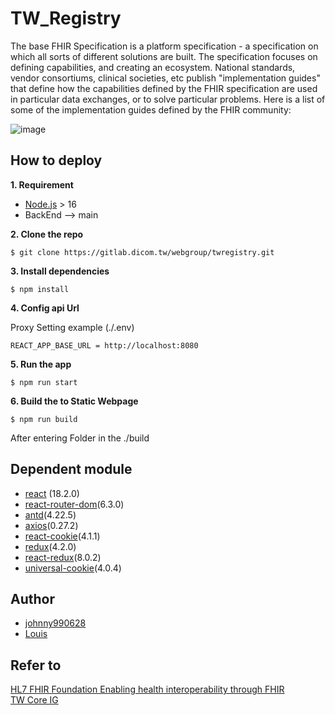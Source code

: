 # TW_Registry
The base FHIR Specification is a platform specification - a specification on which all sorts of different solutions are built. The specification focuses on defining capabilities, and creating an ecosystem. National standards, vendor consortiums, clinical societies, etc publish "implementation guides" that define how the capabilities defined by the FHIR specification are used in particular data exchanges, or to solve particular problems. Here is a list of some of the implementation guides defined by the FHIR community:

![image](https://user-images.githubusercontent.com/81738019/186425973-96ed4a2f-084d-4359-95d4-8a1d2296cef0.png)

## How to deploy
**1. Requirement** 
* [Node.js](https://nodejs.org/zh-tw/download/) > 16
* BackEnd --> main 
 
**2. Clone the repo**  
``` 
$ git clone https://gitlab.dicom.tw/webgroup/twregistry.git 
``` 
 
**3. Install dependencies**  
``` 
$ npm install  
``` 
 
**4. Config api Url** 
 
Proxy Setting example (./.env)
``` 
REACT_APP_BASE_URL = http://localhost:8080
```  
 
**5. Run the app**  
``` 
$ npm run start 
``` 

**6. Build the to Static Webpage**  
``` 
$ npm run build
``` 
After entering Folder in the ./build 

## Dependent module
* [react](https://www.npmjs.com/package/react) (18.2.0)
* [react-router-dom](https://www.npmjs.com/package/react-router-dom)(6.3.0)
* [antd](https://www.npmjs.com/package/antd)(4.22.5)
* [axios](https://www.npmjs.com/package/axios)(0.27.2)
* [react-cookie](https://www.npmjs.com/package/react-cookie)(4.1.1)
* [redux](https://www.npmjs.com/package/redux)(4.2.0)
* [react-redux](https://www.npmjs.com/package/react-redux)(8.0.2)
* [universal-cookie](https://www.npmjs.com/package/universal-cookie)(4.0.4)

## Author
* [johnny990628](https://github.com/johnny990628)
* [Louis](https://github.com/Yang-Jiaxiang)

## Refer to 
[HL7 FHIR Foundation Enabling health interoperability through FHIR](http://fhir.org/guides/registry/)  
[TW Core IG](http://hitstdio.ntunhs.edu.tw/ig/twcore/index.html)


